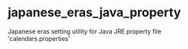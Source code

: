 # japanese_eras_java_property
Japanese eras setting utility for Java JRE property file 'calendars.properties'
